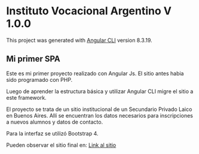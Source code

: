 # Instituto Vocacional Argentino V 1.0.0

This project was generated with [Angular CLI](https://github.com/angular/angular-cli) version 8.3.19.

## Mi primer SPA


Este es mi primer proyecto realizado con Angular Js.
El sitio antes habia sido programado con PHP.

Luego de aprender la estructura básica y utilizar Angular CLI
migre el sitio a este framework.

El proyecto se trata de un sitio institucional de un Secundario Privado Laico
en Buenos Aires. Allí se encuentran los datos necesarios para inscripciones a nuevos alumnos y datos de contacto.

Para la interfaz se utilizó Bootstrap 4.

Pueden observar el sitio final en:
<a href="http://institutovocacional.org.ar">Link al sitio</a>
